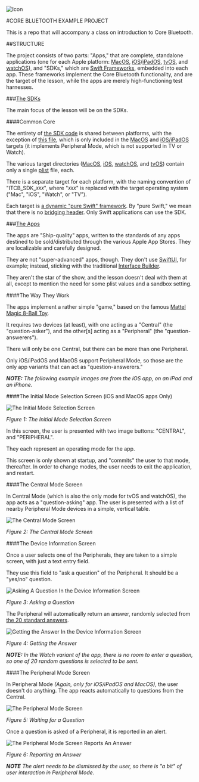 ![Icon](img/icon.png)

#CORE BLUETOOTH EXAMPLE PROJECT


This is a repo that will accompany a class on introduction to Core Bluetooth.

##STRUCTURE

The project consists of two parts: "Apps," that are complete, standalone applications (one for each Apple platform: [MacOS](https://apple.com/macos), [iOS](https://apple.com/ios)/[iPadOS](https://apple.com/ipados), [tvOS](https://apple.com/tvos), and [watchOS](https://apple.com/watchos)), and "SDKs," which are [Swift Frameworks](https://developer.apple.com/library/archive/documentation/MacOSX/Conceptual/BPFrameworks/Frameworks.html), embedded into each app. These frameworks implement the Core Bluetooth functionality, and are the target of the lesson, while the apps are merely high-functioning test harnesses.

###[The SDKs](https://github.com/LittleGreenViper/TheBasicsOfCoreBluetooth/tree/master/SDK-src)

The main focus of the lesson will be on the SDKs.

####Common Core

The entirety of [the SDK code](https://github.com/LittleGreenViper/TheBasicsOfCoreBluetooth/tree/master/SDK-src/src) is shared between platforms, with the exception of [this file](https://github.com/LittleGreenViper/TheBasicsOfCoreBluetooth/blob/master/SDK-src/src/internal/ITCB_SDK_Peripheral_internal.swift), which is only included in the [MacOS](https://github.com/LittleGreenViper/TheBasicsOfCoreBluetooth/tree/master/SDK-src/ITCB_SDK_Mac) and [iOS/iPadOS](https://github.com/LittleGreenViper/TheBasicsOfCoreBluetooth/tree/master/SDK-src/ITCB_SDK_iOS) targets (it implements Peripheral Mode, which is not supported in TV or Watch).

The various target directories ([MacOS](https://github.com/LittleGreenViper/TheBasicsOfCoreBluetooth/tree/master/SDK-src/ITCB_SDK_Mac), [iOS](https://github.com/LittleGreenViper/TheBasicsOfCoreBluetooth/tree/master/SDK-src/ITCB_SDK_iOS), [watchOS](https://github.com/LittleGreenViper/TheBasicsOfCoreBluetooth/tree/master/SDK-src/ITCB_SDK_Watch), and [tvOS](https://github.com/LittleGreenViper/TheBasicsOfCoreBluetooth/tree/master/SDK-src/ITCB_SDK_TVOS)) contain only a single [plist](https://www.google.com/url?sa=t&rct=j&q=&esrc=s&source=web&cd=13&cad=rja&uact=8&ved=2ahUKEwjytoaSy7HpAhXagnIEHdRwDRUQFjAMegQIPBAB&url=https%3A%2F%2Fdeveloper.apple.com%2Flibrary%2Farchive%2Fdocumentation%2FGeneral%2FReference%2FInfoPlistKeyReference%2FArticles%2FAboutInformationPropertyListFiles.html&usg=AOvVaw2rlth1YGdVn8U50mCDZp-n) file, each.

There is a separate target for each platform, with the naming convention of "ITCB_SDK_*`XXX`*", where "*`XXX`*" is replaced with the target operating system ("Mac", "iOS", "Watch", or "TV").

Each target is [a dynamic "pure Swift" framework](https://developer.apple.com/library/archive/documentation/DeveloperTools/Conceptual/DynamicLibraries/100-Articles/OverviewOfDynamicLibraries.html). By "pure Swift," we mean that there is no [bridging header](https://developer.apple.com/documentation/swift/imported_c_and_objective-c_apis/importing_swift_into_objective-c). Only Swift applications can use the SDK.

###[The Apps](https://github.com/LittleGreenViper/TheBasicsOfCoreBluetooth/tree/master/Apps-src)

The apps are "Ship-quality" apps, written to the standards of any apps destined to be sold/distributed through the various Apple App Stores. They are localizable and carefully designed.

They are not "super-advanced" apps, though. They don't use [SwiftUI](https://developer.apple.com/documentation/swiftui), for example; instead, sticking with the traditional [Interface Builder](https://developer.apple.com/xcode/interface-builder/).

They aren't the star of the show, and the lesson doesn't deal with them at all, except to mention the need for some plist values and a sandbox setting.

####The Way They Work

The apps implement a rather simple "game," based on the famous [Mattel Magic 8-Ball Toy](https://en.wikipedia.org/wiki/Magic_8-Ball).

It requires two devices (at least), with one acting as a "Central" (the "question-asker"), and the other[s] acting as a "Peripheral" (the "question-answerers").

There will only be one Central, but there can be more than one Peripheral.

Only iOS/iPadOS and MacOS support Peripheral Mode, so those are the only app variants that can act as "question-answerers."

***NOTE:** The following example images are from the iOS app, on an iPad and an iPhone.*

####The Initial Mode Selection Screen (iOS and MacOS apps Only)

![The Initial Mode Selection Screen](img/Figure-1.png)

*Figure 1: The Initial Mode Selection Screen*

In this screen, the user is presented with two image buttons: "CENTRAL", and "PERIPHERAL".

They each represent an operating mode for the app.

This screen is only shown at startup, and "commits" the user to that mode, thereafter. In order to change modes, the user needs to exit the application, and restart.

####The Central Mode Screen

In Central Mode (which is also the only mode for tvOS and watchOS), the app acts as a "question-asking" app. The user is presented with a list of nearby Peripheral Mode devices in a simple, vertical table.

![The Central Mode Screen](img/Figure-2.png)

*Figure 2: The Central Mode Screen*

####The Device Information Screen

Once a user selects one of the Peripherals, they are taken to a simple screen, with just a text entry field.

They use this field to "ask a question" of the Peripheral. It should be a "yes/no" question.

![Asking A Question In the Device Information Screen](img/Figure-3.png)

*Figure 3: Asking a Question*

The Peripheral will automatically return an answer, randomly selected from [the 20 standard answers](https://en.wikipedia.org/wiki/Magic_8-Ball#Possible_answers).

![Getting the Answer In the Device Information Screen](img/Figure-4.png)

*Figure 4: Getting the Answer*

***NOTE:** In the Watch variant of the app, there is no room to enter a question, so one of 20 random questions is selected to be sent.*

####The Peripheral Mode Screen

In Peripheral Mode *(Again, only for iOS/iPadOS and MacOS)*, the user doesn't do anything. The app reacts automatically to questions from the Central.

![The Peripheral Mode Screen](img/Figure-5.png)

*Figure 5: Waiting for a Question*

Once a question is asked of a Peripheral, it is reported in an alert.

![The Peripheral Mode Screen Reports An Answer](img/Figure-6.png)

*Figure 6: Reporting an Answer*

***NOTE** The alert needs to be dismissed by the user, so there is "a bit" of user interaction in Peripheral Mode.*